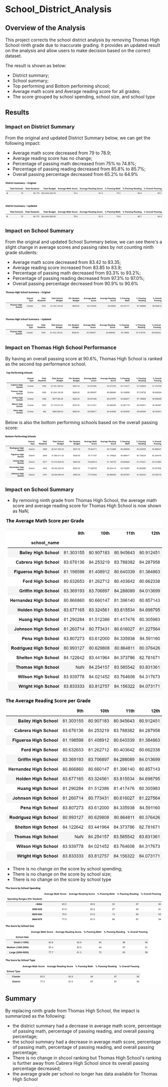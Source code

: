 # School_District_Analysis

## Overview of the Analysis
This project corrects the school district analysis by removing Thomas High School ninth grade due to inaccurate grading. It provides an updated result on the analysis and allow users to make decision based on the correct dataset. 

The result is shown as below:
- District summary;
- School summary;
- Top performing and Bottom performing shcool;
- Average math score and Average reading score for all grades;
- The score grouped by school spending, school size, and school type

## Results

### Impact on District Summary
From the original and updated District Summary below, we can get the following impact:

- Average math score decreased from 79 to 78.9;
- Average reading score has no change;
- Percentage of passing math decreased from 75% to 74.8%;
- Percentage of passing reading decreased from 85.8% to 85.7%;
- Overall passing percentage decreased from 65.2% to 64.9%

![](screenshots/District_summary.png)

### Impact on School Summary
From the original and updated School Summary below, we can see there's a slight change in average scores and passing rates by not counting ninth grade students:

- Average math score decreased from 83.42 to 83.35;
- Average reading score increased from 83.85 to 83.9;
- Percentage of passing math decreased from 93.3% to 93.2%;
- Percentage of passing reading decreased from 97.3% to 97.0%;
- Overall passing percentage decreased from 90.9% to 90.6%

![](screenshots/THS_summary.png)

### Impact on Thomas High School Performance
By having an overall passing score at 90.6%, Thomas High School is ranked as the second top performance school. 

![](screenshots/Top_Performing_School.png)

Below is also the bottom performing schools based on the overall passing score:

![](screenshots/Bottom_Performing_School.png)

### Impact on School Summary
- By removing ninth grade from Thomas High School, the average math score and average reading score for Thomas High School is now shown as NaN;

![](screenshots/Average_math.png)

![](screenshots/Average_reading.png)

- There is no change on the score by school spending;
- There is no change on the score by school size;
- There is no change on the score by school type

![](screenshots/Scores.png)

## Summary
By replacing ninth grade from Thomas High School, the impact is summarized as the following:
- the district summary had a decrease in average math score, percentage of passing math, percentage of passing reading, and overall passing percentage;
- the school summary had a decrease in average math score, percentage of passing math, percentage of passing reading, and overall passing percentage;
- There is no change in shcool ranking but Thomas High School's ranking is further away from Cabrera High School since its overall passing percentage decreased;
- the average grade per school no longer has data available for Thomas High School
